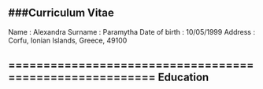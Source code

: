 ###Curriculum Vitae
--------------------
Name          : Alexandra
Surname       : Paramytha
Date of birth : 10/05/1999
Address       : Corfu, Ionian Islands, Greece, 49100

========================================================
Education
------------------

